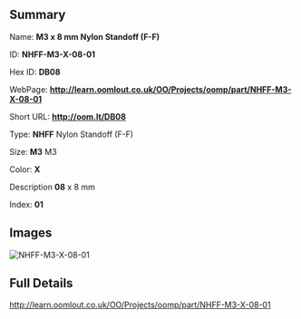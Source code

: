 

## Summary
 
Name: __M3 x 8 mm Nylon Standoff (F-F)__

ID: __NHFF-M3-X-08-01__

Hex ID: __DB08__

WebPage: __http://learn.oomlout.co.uk/OO/Projects/oomp/part/NHFF-M3-X-08-01__

Short URL: __http://oom.lt/DB08__


Type: __NHFF__ Nylon Standoff (F-F) 

Size: __M3__ M3 

Color: __X__  

Description __08__ x 8 mm 

Index: __01__


## Images
![NHFF-M3-X-08-01](http://oomlout.com/oomp-gen/parts/NHFF-M3-X-08-01/NHFF-M3-X-08-01_420.jpg)



## Full Details

 http://learn.oomlout.co.uk/OO/Projects/oomp/part/NHFF-M3-X-08-01














